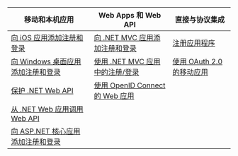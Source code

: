 | 移动和本机应用 | Web Apps 和 Web API | 直接与协议集成 |
| --- | --- | --- |
| [向 iOS 应用添加注册和登录](../articles/active-directory-b2c/active-directory-b2c-devquickstarts-ios.md) |[向 .NET MVC 应用添加注册和登录](../articles/active-directory-b2c/active-directory-b2c-devquickstarts-web-dotnet.md) |[注册应用程序](../articles/active-directory-b2c/active-directory-b2c-app-registration.md) |
| [向 Windows 桌面应用添加注册和登录](../articles/active-directory-b2c/active-directory-b2c-devquickstarts-native-dotnet.md) |[使用 .NET MVC 应用中的注册/登录](../articles/active-directory-b2c/active-directory-b2c-devquickstarts-web-dotnet-susi.md) |[使用 OAuth 2.0 的移动应用](../articles/active-directory-b2c/active-directory-b2c-reference-oauth-code.md) |
| [保护 .NET Web API](../articles/active-directory-b2c/active-directory-b2c-devquickstarts-api-dotnet.md) |[使用 OpenID Connect 的 Web 应用](../articles/active-directory-b2c/active-directory-b2c-reference-oidc.md) | |
| [从 .NET Web 应用调用 Web API](../articles/active-directory-b2c/active-directory-b2c-devquickstarts-web-api-dotnet.md) | | |
| [向 ASP.NET 核心应用添加注册和登录](https://github.com/azure-samples/active-directory-dotnet-webapp-openidconnect-aspnetcore-b2c) | | |



<!--HONumber=Jan17_HO1-->


